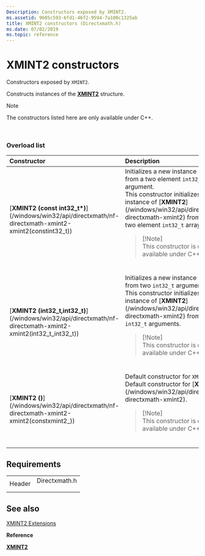 ```yaml
---
Description: Constructors exposed by XMINT2.
ms.assetid: 9605c593-6fd1-46f2-9594-7a100c1325ab
title: XMINT2 constructors (Directxmath.h)
ms.date: 07/02/2019
ms.topic: reference
---
```


# XMINT2 constructors

Constructors exposed by `XMINT2`.

Constructs instances of the [**XMINT2**](/windows/win32/api/directxmath/ns-directxmath-xmint2) structure.

> [!Note]  
> The constructors listed here are only available under C++.

 

### Overload list



<table>
<colgroup>
<col style="width: 50%" />
<col style="width: 50%" />
</colgroup>
<thead>
<tr class="header">
<th style="text-align: left;">Constructor</th>
<th style="text-align: left;">Description</th>
</tr>
</thead>
<tbody>
<tr class="odd">
<td style="text-align: left;">[<strong>XMINT2 (const int32_t*)</strong>](/windows/win32/api/directxmath/nf-directxmath-xmint2-xmint2(constint32_t))</td>
<td style="text-align: left;">Initializes a new instance of <code>XMINT2</code> from a two element <code>int32_t2</code> array argument.<br/> This constructor initializes a new instance of [<strong>XMINT2</strong>](/windows/win32/api/directxmath/ns-directxmath-xmint2) from a from a two element <code>int32_t</code> array argument.<br/>
<blockquote>
[!Note]<br />
This constructor is only available under C++.
</blockquote>
<br/></td>
</tr>
<tr class="even">
<td style="text-align: left;">[<strong>XMINT2 (int32_t,int32_t)</strong>](/windows/win32/api/directxmath/nf-directxmath-xmint2-xmint2(int32_t_int32_t))</td>
<td style="text-align: left;">Initializes a new instance of <code>XMINT2</code> from two <code>int32_t</code> arguments. <br/> This constructor initializes a new instance of [<strong>XMINT2</strong>](/windows/win32/api/directxmath/ns-directxmath-xmint2) from two <code>int32_t</code> arguments. <br/>
<blockquote>
[!Note]<br />
This constructor is only available under C++.
</blockquote>
<br/></td>
</tr>
<tr class="odd">
<td style="text-align: left;">[<strong>XMINT2 ()</strong>](/windows/win32/api/directxmath/nf-directxmath-xmint2-xmint2(constxmint2_))</td>
<td style="text-align: left;">Default constructor for <code>XMINT2</code>. <br/> Default constructor for [<strong>XMINT2</strong>](/windows/win32/api/directxmath/ns-directxmath-xmint2). <br/>
<blockquote>
[!Note]<br />
This constructor is only available under C++.
</blockquote>
<br/></td>
</tr>
</tbody>
</table>



## Requirements



|                   |                                                                                          |
|-------------------|------------------------------------------------------------------------------------------|
| Header<br/> | <dl> <dt>Directxmath.h</dt> </dl> |



## See also

<dl> <dt>

[XMINT2 Extensions](ovw-xmint2-extensions.md)
</dt> <dt>

**Reference**
</dt> <dt>

[**XMINT2**](/windows/win32/api/directxmath/ns-directxmath-xmint2)
</dt> </dl>

 

 